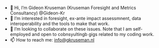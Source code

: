 - 👋 Hi, I’m Gideon Kruseman (Kruseman Foresight and Metrics Consultancy) @Gideon-Kr
- 👀 I’m interested in foresight, ex-ante impact assessmnent, data interoperability and the tools to make that work.
- 💞️ I’m looking to collaborate on these issues. Note that I am self-employed and open to cobnsyultingb gigs related to my coding work.
- 📫 How to reach me: info@gkruseman.nl


<!---
Gideon-Kr/Gideon-Kr is a ✨ special ✨ repository because its `README.md` (this file) appears on your GitHub profile.
You can click the Preview link to take a look at your changes.
--->
